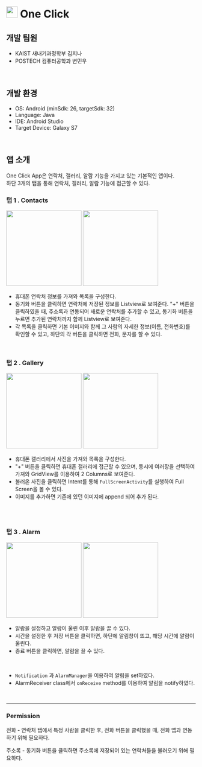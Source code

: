 # <image src="./app/src/main/res/drawable/icon.png" width="30"/> One Click

## 개발 팀원
- KAIST 새내기과정학부 김지나
- POSTECH 컴퓨터공학과 변민우

<br>

## 개발 환경
- OS: Android (minSdk: 26, targetSdk: 32)
- Language: Java
- IDE: Android Studio
- Target Device: Galaxy S7


<br>

## 앱 소개
One Click App은 연락처, 갤러리, 알람 기능을 가지고 있는 기본적인 앱이다. <br>
하단 3개의 탭을 통해 연락처, 갤러리, 알람 기능에 접근할 수 있다.
<br>

### 탭 1 . Contacts
<div>
<image src="./app/src/main/res/drawable/tab_phone_1.jpg" width="200"/>
<image src="./app/src/main/res/drawable/tab_phone_2.jpg" width="200"/>
</div>


- 휴대폰 연락처 정보를 가져와 목록을 구성한다.
- 동기화 버튼을 클릭하면 연락처에 저장된 정보를 Listview로 보여준다. "+" 버튼을 클릭하였을 때, 주소록과 연동되어 새로운 연락처를 추가할 수 있고, 동기화 버튼을 누르면 추가된 연락처까지 함께 Listview로 보여준다.
- 각 목록을 클릭하면 기본 이미지와 함께 그 사람의 자세한 정보(이름, 전화번호)를 확인할 수 있고, 하단의 각 버튼을 클릭하면 전화, 문자를 할 수 있다.

<br>

### 탭 2 . Gallery
<div>
<image src="./app/src/main/res/drawable/tab_gallery_1.jpg" width="200"/>
<image src="./app/src/main/res/drawable/tab_fullscreen.jpg" width="200"/>
</div>


- 휴대폰 갤러리에서 사진을 가져와 목록을 구성한다.
- "+" 버튼을 클릭하면 휴대폰 갤러리에 접근할 수 있으며, 동시에 여러장을 선택하여 가져와 GridView를 이용하여 2 Columns로 보여준다.
- 불러온 사진을 클릭하면 Intent를 통해 `FullScreenActivity`를 실행하여 Full Screen을 볼 수 있다.
- 이미지를 추가하면 기존에 있던 이미지에 append 되어 추가 된다.
<br>
 

<br>

### 탭 3 . Alarm
<div>
<image src="./app/src/main/res/drawable/tab_alarm.jpg" width="200"/>
<image src="./app/src/main/res/drawable/alarm_check.jpg" width="200"/>
</div>

- 알람을 설정하고 알람이 울린 이후 알람을 끌 수 있다.
- 시간을 설정한 후 저장 버튼을 클릭하면, 하단에 알림창이 뜨고, 해당 시간에 알람이 울린다.
- 종료 버튼을 클릭하면, 알람을 끌 수 있다.

<br>

- `Notification` 과 `AlarmManager`을 이용하여 알림을 set하였다.
- AlarmReceiver class에서 `onReceive` method를 이용하여 알림을 notify하였다.

<br>


* * *
### Permission

전화 - 연락처 탭에서 특정 사람을 클릭한 후, 전화 버튼을 클릭했을 때, 전화 앱과 연동하기 위해 필요하다.
<br>


주소록 - 동기화 버튼을 클릭하면 주소록에 저장되어 있는 연락처들을 불러오기 위해 필요하다.

